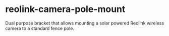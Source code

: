 # reolink-camera-pole-mount
Dual purpose bracket that allows mounting a solar powered Reolink wireless camera to a standard fence pole.
